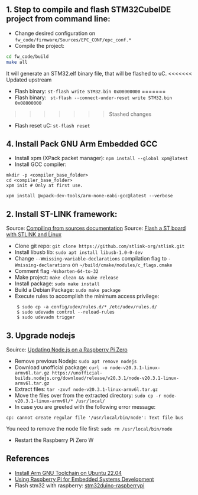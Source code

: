 ## 1. Step to compile and flash STM32CubeIDE project from command line:
- Change desired configuration on `fw_code/firmware/Sources/EPC_CONF/epc_conf.*`
- Compile the project: 
```sh
cd fw_code/build
make all
```

It will generate an STM32.elf binary file, that will be flashed to uC.
<<<<<<< Updated upstream
- Flash binary: `st-flash write STM32.bin 0x08000000`
=======
- Flash binary: ` st-flash --connect-under-reset write STM32.bin 0x08000000`
>>>>>>> Stashed changes
- Flash reset uC: `st-flash reset` 

## 4. Install Pack GNU Arm Embedded GCC
- Install xpm (XPack packet manager): `npm install --global xpm@latest`
- Install GCC compiler: 
```
mkdir -p <compiler_base_folder>
cd <compiler_base_folder>
xpm init # Only at first use.

xpm install @xpack-dev-tools/arm-none-eabi-gcc@latest --verbose
```


## 2. Install ST-LINK framework:
Source: [Compiling from sources documentation](https://github.com/stlink-org/stlink/blob/develop/doc/compiling.md)
Source: [Flash a ST board with STLINK and Linux](https://stackoverflow.com/questions/63011922/flash-a-st-board-with-stlink-and-linux)
- Clone git repo: `git clone https://github.com/stlink-org/stlink.git`
- Install libusb lib: `sudo apt install libusb-1.0-0-dev` 
- Change `--Wmissing-variable-declarations` compilation flag to `-Wmissing-declarations` on `~/build/cmake/modules/c_flags.cmake`
- Comment flag `-Wshorten-64-to-32`
- Make project: `make clean && make release`
- Install package: `sudo make install`
- Build a Debian Package: `sudo make package`
- Execute rules to accomplish the minimum access privilege: 
```
    $ sudo cp -a config/udev/rules.d/* /etc/udev/rules.d/
    $ sudo udevadm control --reload-rules
    $ sudo udevadm trigger
```

## 3. Upgrade nodejs
Souirce: [Updating Node.js on a Raspberry Pi Zero](https://yatil.net/blog/node-on-pi)
- Remove previous Nodejs: `sudo apt remove nodejs`
- Download unofficial package: `curl -o node-v20.3.1-linux-armv6l.tar.gz https://unofficial-builds.nodejs.org/download/release/v20.3.1/node-v20.3.1-linux-armv6l.tar.gz`
- Extract files: `tar -zxvf node-v20.3.1-linux-armv6l.tar.gz`
- Move the files over from the extracted directory: `sudo cp -r node-v20.3.1-linux-armv6l/* /usr/local/`
- In case you are greeted with the following error message:
```
cp: cannot create regular file '/usr/local/bin/node': Text file bus
```

You need to remove the node file first: `sudo rm /usr/local/bin/node`
- Restart the Raspberry Pi Zero W


## References
- [Install Arm GNU Toolchain on Ubuntu 22.04](https://lindevs.com/install-arm-gnu-toolchain-on-ubuntu)
- [Using Raspberry Pi for Embedded Systems Development](https://rawats.medium.com/using-raspberry-pi-for-embedded-systems-development-part-1-2d32c42acb5c)
- Flash stm32 with raspberry: [stm32duino-raspberrypi](https://github.com/koendv/stm32duino-raspberrypi)